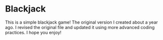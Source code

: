 # Blackjack
This is a simple blackjack game! The original version I created about a year ago. I revised the original file and updated it using more advanced coding practices. I hope you enjoy!
